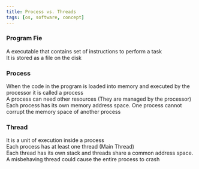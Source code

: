 ```yaml
---
title: Process vs. Threads
tags: [os, software, concept]
---
```


### Program Fie

A executable that contains set of instructions to perform a task  
It is stored as a file on the disk

### Process

When the code in the program is loaded into memory and executed by the processor it is called a process  
A process can need other resources (They are managed by the processor)  
Each process has its own memory address space. One process cannot corrupt the memory space of another process

### Thread

It is a unit of execution inside a process  
Each process has at least one thread (Main Thread)  
Each thread has its own stack and threads share a common address space. A misbehaving thread could cause the entire process to crash